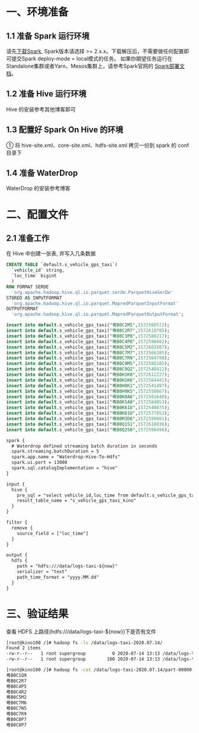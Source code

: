 
# 一、环境准备
## 1.1 准备 Spark 运行环境
请先[下载Spark](http://spark.apache.org/downloads.html "下载Spark"), Spark版本请选择 >= 2.x.x。下载解压后，不需要做任何配置即可提交Spark deploy-mode = local模式的任务。 如果你期望任务运行在Standalone集群或者Yarn、Mesos集群上，请参考Spark官网的 [Spark部署文档](http://spark.apache.org/docs/latest/cluster-overview.html "Spark部署文档")。

## 1.2 准备 Hive 运行环境
Hive 的安装参考其他博客即可

## 1.3 配置好 Spark On Hive 的环境
① 将 hive-site.xml、core-site.xml、hdfs-site.xml 拷贝一份到 spark 的 conf 目录下

## 1.4 准备 WaterDrop
WaterDrop 的安装参考博客

# 二、配置文件
## 2.1 准备工作
在 Hive 中创建一张表, 并写入几条数据
```sql
CREATE TABLE `default.s_vehicle_gps_taxi`(
  `vehicle_id` string, 
  `loc_time` bigint
  )
ROW FORMAT SERDE 
  'org.apache.hadoop.hive.ql.io.parquet.serde.ParquetHiveSerDe' 
STORED AS INPUTFORMAT 
  'org.apache.hadoop.hive.ql.io.parquet.MapredParquetInputFormat' 
OUTPUTFORMAT 
  'org.apache.hadoop.hive.ql.io.parquet.MapredParquetOutputFormat';

insert into default.s_vehicle_gps_taxi("粤B0C2M5",1572560572);
insert into default.s_vehicle_gps_taxi("粤B0C2R7",1572618705);
insert into default.s_vehicle_gps_taxi("粤B0C3P0",1572588217);
insert into default.s_vehicle_gps_taxi("粤B0C4P0",1572596602);
insert into default.s_vehicle_gps_taxi("粤B0C5M2",1572603587);
insert into default.s_vehicle_gps_taxi("粤B0C7M7",1572566285);
insert into default.s_vehicle_gps_taxi("粤B0C7R9",1572564798);
insert into default.s_vehicle_gps_taxi("粤B0C9M5",1572588185);
insert into default.s_vehicle_gps_taxi("粤B0C9Q2",1572548412);
insert into default.s_vehicle_gps_taxi("粤B0H1K0",1572612227);
insert into default.s_vehicle_gps_taxi("粤B0H1K6",1572564441);
insert into default.s_vehicle_gps_taxi("粤B0H8K1",1572541497);
insert into default.s_vehicle_gps_taxi("粤B0H9K5",1572550667);
insert into default.s_vehicle_gps_taxi("粤B0K0A6",1572581648);
insert into default.s_vehicle_gps_taxi("粤B0K5A0",1572584053);
insert into default.s_vehicle_gps_taxi("粤B0K61U",1572540875);
insert into default.s_vehicle_gps_taxi("粤B0K61U",1572577852);
insert into default.s_vehicle_gps_taxi("粤B0M3D6",1572599081);
insert into default.s_vehicle_gps_taxi("粤B0Q1S1",1572618836);
insert into default.s_vehicle_gps_taxi("粤B0Q2S0",1572590496);
```

```xml
spark {
  # Waterdrop defined streaming batch duration in seconds
  spark.streaming.batchDuration = 5
  spark.app.name = "Waterdrop-Hive-To-Hdfs"
  spark.ui.port = 13000
  spark.sql.catalogImplementation = "hive"
}

input {
  hive {
    pre_sql = "select vehicle_id,loc_time from default.s_vehicle_gps_taxi limit 10"
    result_table_name = "s_vehicle_gps_taxi_kino"
  }
}

filter {
  remove {
    source_field = ["loc_time"]
  }
}

output {
  hdfs {
    path = "hdfs:///data/logs-taxi-${now}"
    serializer = "text"
    path_time_format = "yyyy.MM.dd"
  }
}
```

# 三、验证结果
查看 HDFS 上路径(hdfs:///data/logs-taxi-${now})下是否有文件
```bash
[root@kino100 /]# hadoop fs -ls /data/logs-taxi-2020.07.14/
Found 2 items
-rw-r--r--   1 root supergroup          0 2020-07-14 13:13 /data/logs-taxi-2020.07.14/_SUCCESS
-rw-r--r--   1 root supergroup        100 2020-07-14 13:13 /data/logs-taxi-2020.07.14/part-00000-70da7e80-67e3-4b67-8133-85a2eea04ab6-c000.txt

[root@kino100 /]# hadoop fs -cat /data/logs-taxi-2020.07.14/part-00000-70da7e80-67e3-4b67-8133-85a2eea04ab6-c000.txt
粤B0C1Q9
粤B0C2R7
粤B0C4P5
粤B0C4R2
粤B0C5M2
粤B0C7M6
粤B0C7N5
粤B0C7R9
粤B0C8P7
粤B0C8P7
```